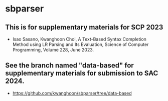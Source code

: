 # sbparser

## This is for supplementary materials for SCP 2023
 - Isao Sasano, Kwanghoon Choi, A Text-Based Syntax Completion Method using LR Parsing and Its Evaluation, Science of Computer Programming, Volume 228, June 2023. 


## See the branch named "data-based" for supplementary materials for submission to SAC 2024.
 - https://github.com/kwanghoon/sbparser/tree/data-based

